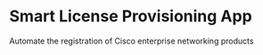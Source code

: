# Smart License Provisioning App
Automate the registration of Cisco enterprise networking products 
